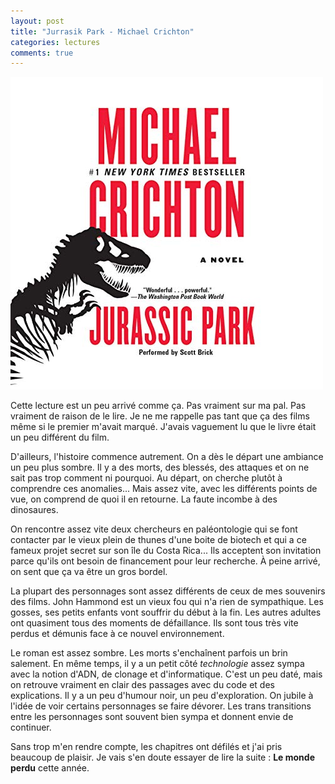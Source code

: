 ```yaml
---
layout: post
title: "Jurrasik Park - Michael Crichton"
categories: lectures
comments: true
---
```


![folio](https://github.com/homeostasie/bouquins/raw/master/_pics/lv/crichton_michael/jp.jpg)

Cette lecture est un peu arrivé comme ça. Pas vraiment sur ma pal. Pas vraiment de raison de le lire. Je ne me rappelle pas tant que ça des films même si le premier m'avait marqué. J'avais vaguement lu que le livre était un peu différent du film.

D'ailleurs, l'histoire commence autrement. On a dès le départ une ambiance un peu plus sombre. Il y a des morts, des blessés, des attaques et on ne sait pas trop comment ni pourquoi. Au départ, on cherche plutôt à comprendre ces anomalies... Mais assez vite, avec les différents points de vue, on comprend de quoi il en retourne. La faute incombe à des dinosaures. 

On rencontre assez vite deux chercheurs en paléontologie qui se font contacter par le vieux plein de thunes d'une boite de biotech et qui a ce fameux projet secret sur son île du Costa Rica... Ils acceptent son invitation parce qu'ils ont besoin de financement pour leur recherche. À peine arrivé, on sent que ça va être un gros bordel.

La plupart des personnages sont assez différents de ceux de mes souvenirs des films. John Hammond est un vieux fou qui n'a rien de sympathique. Les gosses, ses petits enfants vont souffrir du début à la fin. Les autres adultes ont quasiment tous des moments de défaillance. Ils sont tous très vite perdus et démunis face à ce nouvel environnement. 

Le roman est assez sombre. Les morts s'enchaînent parfois un brin salement. En même temps, il y a un petit côté *technologie* assez sympa avec la notion d'ADN, de clonage et d'informatique. C'est un peu daté, mais on retrouve vraiment en clair des passages avec du code et des explications. Il y a un peu d'humour noir, un peu d'exploration. On jubile à l'idée de voir certains personnages se faire dévorer. Les trans transitions entre les personnages sont souvent bien sympa et donnent envie de continuer. 

Sans trop m'en rendre compte, les chapitres ont défilés et j'ai pris beaucoup de plaisir. Je vais s'en doute essayer de lire la suite : **Le monde perdu** cette année. 
